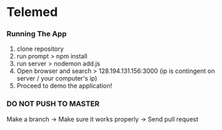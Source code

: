 # Telemed

### Running The App
1. clone repository 
2. run prompt > npm install 
3. run server > nodemon add.js
4. Open browser and search > 128.194.131.156:3000 (ip is contingent on server / your computer's ip)
5. Proceed to demo the application!

### DO NOT PUSH TO MASTER
Make a branch -> Make sure it works properly -> Send pull request
